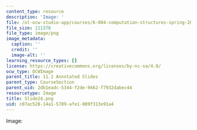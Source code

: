 ```yaml
---
content_type: resource
description: 'Image: '
file: /ol-ocw-studio-app/courses/6-004-computation-structures-spring-2017/c07ac52814a15709afe1089f313e91a4_Slide24.png
file_size: 111378
file_type: image/png
image_metadata:
  caption: ''
  credit: ''
  image-alt: ''
learning_resource_types: []
license: https://creativecommons.org/licenses/by-nc-sa/4.0/
ocw_type: OCWImage
parent_title: 11.1 Annotated Slides
parent_type: CourseSection
parent_uid: 2db1eadc-5344-f2de-9462-f7932dabec44
resourcetype: Image
title: Slide24.png
uid: c07ac528-14a1-5709-afe1-089f313e91a4
---
```

Image: 